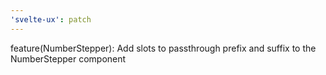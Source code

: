 ```yaml
---
'svelte-ux': patch
---
```


feature(NumberStepper): Add slots to passthrough prefix and suffix to the NumberStepper component
